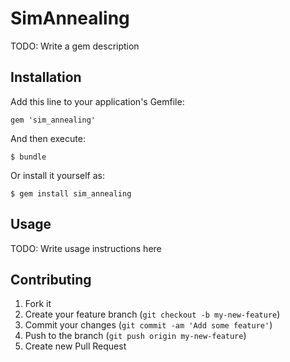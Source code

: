 # SimAnnealing

TODO: Write a gem description

## Installation

Add this line to your application's Gemfile:

    gem 'sim_annealing'

And then execute:

    $ bundle

Or install it yourself as:

    $ gem install sim_annealing

## Usage

TODO: Write usage instructions here

## Contributing

1. Fork it
2. Create your feature branch (`git checkout -b my-new-feature`)
3. Commit your changes (`git commit -am 'Add some feature'`)
4. Push to the branch (`git push origin my-new-feature`)
5. Create new Pull Request
